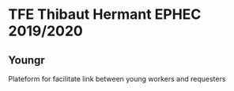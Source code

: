 # TFE Thibaut Hermant EPHEC 2019/2020
## Youngr
Plateform for facilitate link between young workers and requesters

